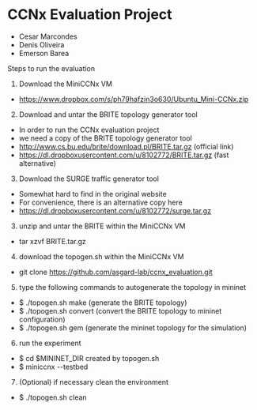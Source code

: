 CCNx Evaluation Project
=======================

* Cesar Marcondes
* Denis Oliveira
* Emerson Barea

Steps to run the evaluation

1. Download the MiniCCNx VM
  * https://www.dropbox.com/s/ph79hafzin3o630/Ubuntu_Mini-CCNx.zip

2. Download and untar the BRITE topology generator tool
  * In order to run the CCNx evaluation project
  * we need a copy of the BRITE topology generator tool
  * http://www.cs.bu.edu/brite/download.pl/BRITE.tar.gz (official link)
  * https://dl.dropboxusercontent.com/u/8102772/BRITE.tar.gz (fast alternative)

3. Download the SURGE traffic generator tool
  * Somewhat hard to find in the original website
  * For convenience, there is an alternative copy here
  * https://dl.dropboxusercontent.com/u/8102772/surge.tar.gz

3. unzip and untar the BRITE within the MiniCCNx VM
  * tar xzvf BRITE.tar.gz

4. download the topogen.sh within the MiniCCNx VM
  * git clone https://github.com/asgard-lab/ccnx_evaluation.git

5. type the following commands to autogenerate the topology in mininet
  * $ ./topogen.sh make (generate the BRITE topology)
  * $ ./topogen.sh convert (convert the BRITE topology to mininet configuration)
  * $ ./topogen.sh gem (generate the mininet topology for the simulation)

6. run the experiment
  * $ cd $MININET_DIR created by topogen.sh
  * $ miniccnx --testbed

7. (Optional) if necessary clean the environment
  * $ ./topogen.sh clean
